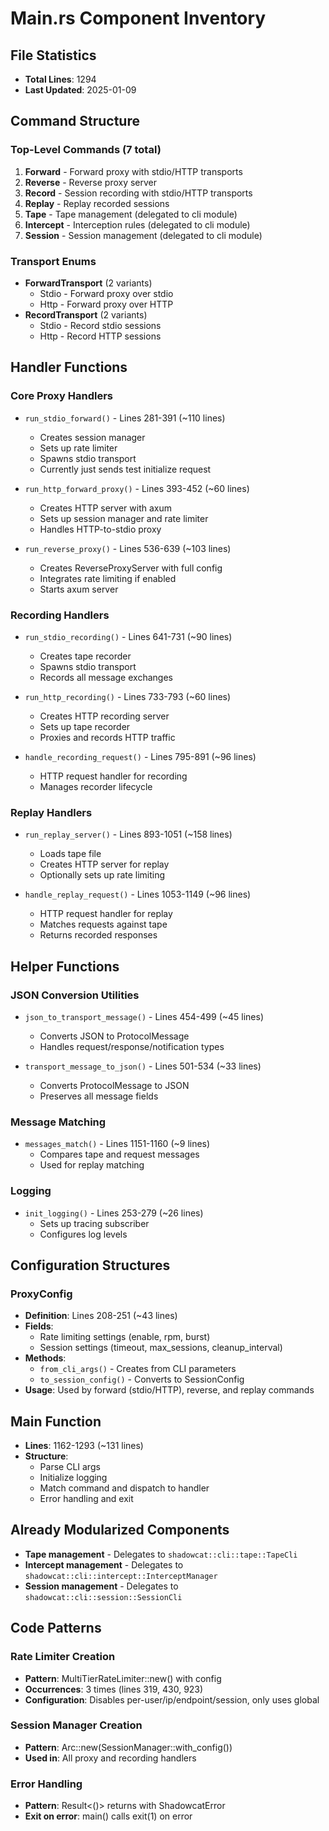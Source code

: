 # Main.rs Component Inventory

## File Statistics
- **Total Lines**: 1294
- **Last Updated**: 2025-01-09

## Command Structure

### Top-Level Commands (7 total)
1. **Forward** - Forward proxy with stdio/HTTP transports
2. **Reverse** - Reverse proxy server  
3. **Record** - Session recording with stdio/HTTP transports
4. **Replay** - Replay recorded sessions
5. **Tape** - Tape management (delegated to cli module)
6. **Intercept** - Interception rules (delegated to cli module)
7. **Session** - Session management (delegated to cli module)

### Transport Enums
- **ForwardTransport** (2 variants)
  - Stdio - Forward proxy over stdio
  - Http - Forward proxy over HTTP
- **RecordTransport** (2 variants)
  - Stdio - Record stdio sessions
  - Http - Record HTTP sessions

## Handler Functions

### Core Proxy Handlers
- `run_stdio_forward()` - Lines 281-391 (~110 lines)
  - Creates session manager
  - Sets up rate limiter
  - Spawns stdio transport
  - Currently just sends test initialize request
  
- `run_http_forward_proxy()` - Lines 393-452 (~60 lines)
  - Creates HTTP server with axum
  - Sets up session manager and rate limiter
  - Handles HTTP-to-stdio proxy

- `run_reverse_proxy()` - Lines 536-639 (~103 lines)
  - Creates ReverseProxyServer with full config
  - Integrates rate limiting if enabled
  - Starts axum server

### Recording Handlers  
- `run_stdio_recording()` - Lines 641-731 (~90 lines)
  - Creates tape recorder
  - Spawns stdio transport
  - Records all message exchanges
  
- `run_http_recording()` - Lines 733-793 (~60 lines)
  - Creates HTTP recording server
  - Sets up tape recorder
  - Proxies and records HTTP traffic

- `handle_recording_request()` - Lines 795-891 (~96 lines)
  - HTTP request handler for recording
  - Manages recorder lifecycle

### Replay Handlers
- `run_replay_server()` - Lines 893-1051 (~158 lines)
  - Loads tape file
  - Creates HTTP server for replay
  - Optionally sets up rate limiting
  
- `handle_replay_request()` - Lines 1053-1149 (~96 lines)
  - HTTP request handler for replay
  - Matches requests against tape
  - Returns recorded responses

## Helper Functions

### JSON Conversion Utilities
- `json_to_transport_message()` - Lines 454-499 (~45 lines)
  - Converts JSON to ProtocolMessage
  - Handles request/response/notification types

- `transport_message_to_json()` - Lines 501-534 (~33 lines)
  - Converts ProtocolMessage to JSON
  - Preserves all message fields

### Message Matching
- `messages_match()` - Lines 1151-1160 (~9 lines)
  - Compares tape and request messages
  - Used for replay matching

### Logging
- `init_logging()` - Lines 253-279 (~26 lines)
  - Sets up tracing subscriber
  - Configures log levels

## Configuration Structures

### ProxyConfig
- **Definition**: Lines 208-251 (~43 lines)
- **Fields**: 
  - Rate limiting settings (enable, rpm, burst)
  - Session settings (timeout, max_sessions, cleanup_interval)
- **Methods**:
  - `from_cli_args()` - Creates from CLI parameters
  - `to_session_config()` - Converts to SessionConfig
- **Usage**: Used by forward (stdio/HTTP), reverse, and replay commands

## Main Function
- **Lines**: 1162-1293 (~131 lines)
- **Structure**: 
  - Parse CLI args
  - Initialize logging
  - Match command and dispatch to handler
  - Error handling and exit

## Already Modularized Components
- **Tape management** - Delegates to `shadowcat::cli::tape::TapeCli`
- **Intercept management** - Delegates to `shadowcat::cli::intercept::InterceptManager`
- **Session management** - Delegates to `shadowcat::cli::session::SessionCli`

## Code Patterns

### Rate Limiter Creation
- **Pattern**: MultiTierRateLimiter::new() with config
- **Occurrences**: 3 times (lines 319, 430, 923)
- **Configuration**: Disables per-user/ip/endpoint/session, only uses global

### Session Manager Creation
- **Pattern**: Arc::new(SessionManager::with_config())
- **Used in**: All proxy and recording handlers

### Error Handling
- **Pattern**: Result<()> returns with ShadowcatError
- **Exit on error**: main() calls exit(1) on error